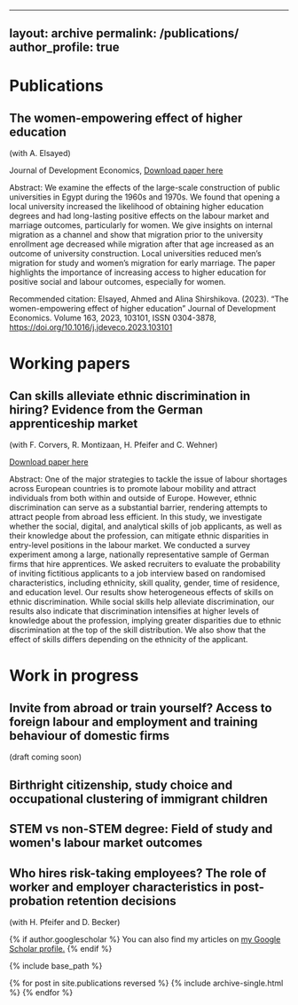 
---
layout: archive
permalink: /publications/
author_profile: true
---

# Publications

## The women-empowering effect of higher education
(with A. Elsayed)

Journal of Development Economics,
[Download paper here](http://alina-shirshikova.github.io/files/paper1_education.pdf)

Abstract: We examine the effects of the large-scale construction of public universities in Egypt during the 1960s and 1970s. We found that opening a local university increased the likelihood of obtaining higher education degrees and had long-lasting positive effects on the labour market and marriage outcomes, particularly for women. We give insights on internal migration as a channel and show that migration prior to the university enrollment age decreased while migration after that age increased as an outcome of university construction. Local universities reduced men’s migration for study and women’s migration for early marriage. The paper highlights the importance of increasing access to higher education for positive social and labour outcomes, especially for women.

Recommended citation: Elsayed, Ahmed and Alina Shirshikova. (2023). “The women-empowering effect of higher education” Journal of Development Economics. Volume 163, 2023, 103101, ISSN 0304-3878, https://doi.org/10.1016/j.jdeveco.2023.103101

# Working papers

## Can skills alleviate ethnic discrimination in hiring? Evidence from the German apprenticeship market
(with F. Corvers, R. Montizaan, H. Pfeifer and C. Wehner)

[Download paper here](http://alina-shirshikova.github.io/files/paper2_skills.pdf)

Abstract: One of the major strategies to tackle the issue of labour shortages across European countries is to promote labour mobility and attract individuals from both within and outside of Europe. However, ethnic discrimination can serve as a substantial barrier, rendering attempts to attract people from abroad less efficient. In this study, we investigate whether the social, digital, and analytical skills of job applicants, as well as their knowledge about the profession, can mitigate ethnic disparities in entry-level positions in the labour market. We conducted a survey experiment among a large, nationally representative sample of German firms that hire apprentices. We asked recruiters to evaluate the probability of inviting fictitious applicants to a job interview based on randomised characteristics, including ethnicity, skill quality, gender, time of residence, and education level. Our results show heterogeneous effects of skills on ethnic discrimination. While social skills help alleviate discrimination, our results also indicate that discrimination intensifies at higher levels of knowledge about the profession, implying greater disparities due to ethnic discrimination at the top of the skill distribution. We also show that the effect of skills differs depending on the ethnicity of the applicant.


# Work in progress

## Invite from abroad or train yourself? Access to foreign labour and employment and training behaviour of domestic firms 
(draft coming soon)

## Birthright citizenship, study choice and occupational clustering of immigrant children

## STEM vs non-STEM degree: Field of study and women's labour market outcomes

## Who hires risk-taking employees? The role of worker and employer characteristics in post-probation retention decisions 
(with H. Pfeifer and D. Becker)

{% if author.googlescholar %}
  You can also find my articles on <u><a href="{{author.googlescholar}}">my Google Scholar profile</a>.</u>
{% endif %}

{% include base_path %}

{% for post in site.publications reversed %}
  {% include archive-single.html %}
{% endfor %}
